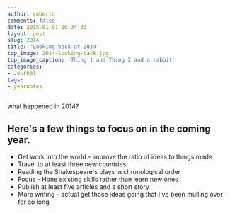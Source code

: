 ```yaml
---
author: roberto
comments: false
date: 2015-01-01 16:34:33
layout: post
slug: 2014
title: 'Looking back at 2014'
top_image: 2014-looking-back.jpg
top_image_caption: 'Thing 1 and Thing 2 and a rabbit'
categories:
- Journal
tags:
- yearnotes
---
```


what happened in 2014?

## Here's a few things to focus on in the coming year. 

* Get work into the world - improve the ratio of ideas to things made
* Travel to at least three new countries
* Reading the Shakespeare's plays in chronological order
* Focus - Hone existing skills rather than learn new ones
* Publish at least five articles and a short story
* More writing - actual get those ideas going that I've been mulling over for so long

